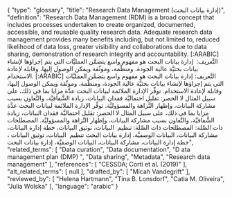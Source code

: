 {
    "type": "glossary",
    "title": "Research Data Management (إدارة بيانات البحث)",
    "definition": "Research Data Management (RDM) is a broad concept that includes processes undertaken to create organized, documented, accessible, and reusable quality research data. Adequate research data management provides many benefits including, but not limited to, reduced likelihood of data loss, greater visibility and collaborations due to data sharing, demonstration of research integrity and accountability. [:ARABIC] التَّعريف:  إدارة بيانات البحث هو مفهوم واسع يتضمَّن العمليَّات التي يتم إجراؤها لإنشاء بيانات بحثيَّة عالية الجودة، ومنظَّمة، وموثّقة ويمكن الوصول إليها، وقابلة لإعادة الاستخدام. [:ARABIC] التَّعريف: إدارة بيانات البحث هو مفهوم واسع يتضمَّن العمليَّات التي يتم إجراؤها لإنشاء بيانات بحثيَّة عالية الجودة، ومنظَّمة، وموثّقة ويمكن الوصول إليها، وقابلة لإعادة الاستخدام. توفِّر الإدارة الملائمة لبيانات البحث عدَّة مزايا بما في ذلك، على سبيل المثال لا الحصر: تقليل احتماليَّة فقدان البيانات، زيادة الشَّفافيَّة، والتَّعاون بسبب مشاركة البيانات، وإظهار النَّزاهة والمسؤوليَّة. توفِّر الإدارة الملائمة لبيانات البحث عدَّة مزايا بما في ذلك، على سبيل المثال لا الحصر: تقليل احتماليَّة فقدان البيانات، زيادة الشَّفافيَّة، والتَّعاون بسبب مشاركة البيانات، وإظهار النَّزاهة والمسؤوليَّة. المصطلحات ذات الصِّلة: المصطلحات ذات الصِّلة: تنظيم  البيانات، توثيق البيانات، خطة إدارة البيانات، مشاركة البيانات، البيانات الوصفيَّة، إدارة بيانات البحث تنظيم  البيانات، توثيق البيانات ، خطة إدارة البيانات، مشاركة البيانات، البيانات الوصفيَّة، إدارة بيانات البحث",
    "related_terms": [
        "Data curation",
        "Data documentation",
        "D ata management plan (DMP) ",
        "Data sharing",
        "Metadata",
        "Research data management"
    ],
    "references": [
        "CESSDA; Corti et al. (2019)"
    ],
    "alt_related_terms": [
        null
    ],
    "drafted_by": [
        "Micah Vandegrift"
    ],
    "reviewed_by": [
        "Helena Hartmann",
        "Tina B. Lonsdorf",
        "Catia M. Oliveira",
        "Julia Wolska"
    ],
    "language": "arabic"
}